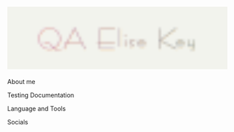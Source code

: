
### ![Header](https://github.com/EliseKey/elisekey/blob/main/assets/logo.png)

About me

Testing Documentation

Language and Tools

Socials
